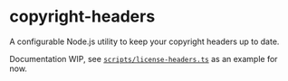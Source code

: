# copyright-headers

A configurable Node.js utility to keep your copyright headers up to date.

Documentation WIP, see [`scripts/license-headers.ts`](scripts/license-headers.ts) as an example for now.
